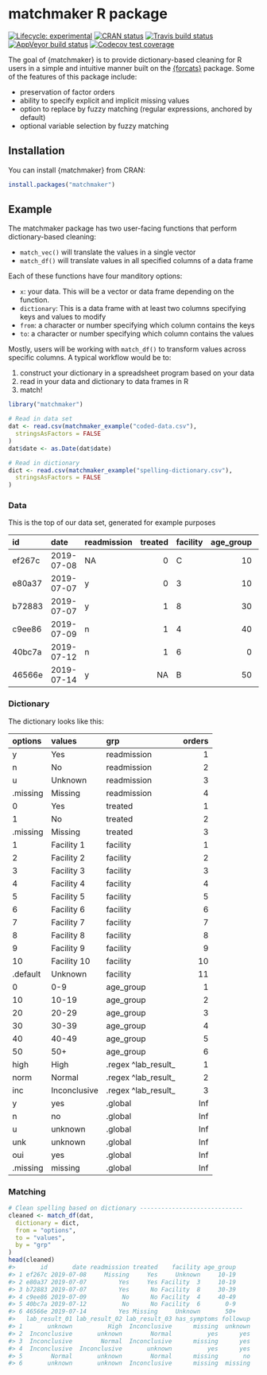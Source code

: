 matchmaker R package
================

<!-- README.md is generated from README.Rmd. Please edit that file -->

<!-- badges: start -->

[![Lifecycle:
experimental](https://img.shields.io/badge/lifecycle-experimental-orange.svg)](https://www.tidyverse.org/lifecycle/#experimental)
[![CRAN
status](https://www.r-pkg.org/badges/version/matchmaker)](https://CRAN.R-project.org/package=matchmaker)
[![Travis build
status](https://travis-ci.org/reconhub/matchmaker.svg?branch=master)](https://travis-ci.org/reconhub/matchmaker)
[![AppVeyor build
status](https://ci.appveyor.com/api/projects/status/github/reconhub/matchmaker?branch=master&svg=true)](https://ci.appveyor.com/project/reconhub/matchmaker)
[![Codecov test
coverage](https://codecov.io/gh/reconhub/matchmaker/branch/master/graph/badge.svg)](https://codecov.io/gh/reconhub/matchmaker?branch=master)
<!-- badges: end -->

The goal of {matchmaker} is to provide dictionary-based cleaning for R
users in a simple and intuitive manner built on the
[{forcats}](https://forcats.tidyverse.org) package. Some of the features
of this package include:

  - preservation of factor orders
  - ability to specify explicit and implicit missing values
  - option to replace by fuzzy matching (regular expressions, anchored
    by default)
  - optional variable selection by fuzzy matching

## Installation

You can install {matchmaker} from CRAN:

``` r
install.packages("matchmaker")
```

## Example

The matchmaker package has two user-facing functions that perform
dictionary-based cleaning:

  - `match_vec()` will translate the values in a single vector
  - `match_df()` will translate values in all specified columns of a
    data frame

Each of these functions have four manditory options:

  - `x`: your data. This will be a vector or data frame depending on the
    function.
  - `dictionary`: This is a data frame with at least two columns
    specifying keys and values to modify
  - `from`: a character or number specifying which column contains the
    keys
  - `to`: a character or number specifying which column contains the
    values

Mostly, users will be working with `match_df()` to transform values
across specific columns. A typical workflow would be to:

1.  construct your dictionary in a spreadsheet program based on your
    data
2.  read in your data and dictionary to data frames in R
3.  match\!

<!-- end list -->

``` r
library("matchmaker")

# Read in data set
dat <- read.csv(matchmaker_example("coded-data.csv"),
  stringsAsFactors = FALSE
)
dat$date <- as.Date(dat$date)

# Read in dictionary
dict <- read.csv(matchmaker_example("spelling-dictionary.csv"),
  stringsAsFactors = FALSE
)
```

### Data

This is the top of our data set, generated for example
purposes

| id     | date       | readmission | treated | facility | age\_group | lab\_result\_01 | lab\_result\_02 | lab\_result\_03 | has\_symptoms | followup |
| :----- | :--------- | :---------- | ------: | :------- | ---------: | :-------------- | :-------------- | :-------------- | :------------ | :------- |
| ef267c | 2019-07-08 | NA          |       0 | C        |         10 | unk             | high            | inc             | NA            | u        |
| e80a37 | 2019-07-07 | y           |       0 | 3        |         10 | inc             | unk             | norm            | y             | oui      |
| b72883 | 2019-07-07 | y           |       1 | 8        |         30 | inc             | norm            | inc             |               | oui      |
| c9ee86 | 2019-07-09 | n           |       1 | 4        |         40 | inc             | inc             | unk             | y             | oui      |
| 40bc7a | 2019-07-12 | n           |       1 | 6        |          0 | norm            | unk             | norm            | NA            | n        |
| 46566e | 2019-07-14 | y           |      NA | B        |         50 | unk             | unk             | inc             | NA            | NA       |

### Dictionary

The dictionary looks like this:

| options  | values       | grp                   | orders |
| :------- | :----------- | :-------------------- | -----: |
| y        | Yes          | readmission           |      1 |
| n        | No           | readmission           |      2 |
| u        | Unknown      | readmission           |      3 |
| .missing | Missing      | readmission           |      4 |
| 0        | Yes          | treated               |      1 |
| 1        | No           | treated               |      2 |
| .missing | Missing      | treated               |      3 |
| 1        | Facility 1   | facility              |      1 |
| 2        | Facility 2   | facility              |      2 |
| 3        | Facility 3   | facility              |      3 |
| 4        | Facility 4   | facility              |      4 |
| 5        | Facility 5   | facility              |      5 |
| 6        | Facility 6   | facility              |      6 |
| 7        | Facility 7   | facility              |      7 |
| 8        | Facility 8   | facility              |      8 |
| 9        | Facility 9   | facility              |      9 |
| 10       | Facility 10  | facility              |     10 |
| .default | Unknown      | facility              |     11 |
| 0        | 0-9          | age\_group            |      1 |
| 10       | 10-19        | age\_group            |      2 |
| 20       | 20-29        | age\_group            |      3 |
| 30       | 30-39        | age\_group            |      4 |
| 40       | 40-49        | age\_group            |      5 |
| 50       | 50+          | age\_group            |      6 |
| high     | High         | .regex ^lab\_result\_ |      1 |
| norm     | Normal       | .regex ^lab\_result\_ |      2 |
| inc      | Inconclusive | .regex ^lab\_result\_ |      3 |
| y        | yes          | .global               |    Inf |
| n        | no           | .global               |    Inf |
| u        | unknown      | .global               |    Inf |
| unk      | unknown      | .global               |    Inf |
| oui      | yes          | .global               |    Inf |
| .missing | missing      | .global               |    Inf |

### Matching

``` r
# Clean spelling based on dictionary -----------------------------
cleaned <- match_df(dat,
  dictionary = dict,
  from = "options",
  to = "values",
  by = "grp"
)
head(cleaned)
#>       id       date readmission treated    facility age_group
#> 1 ef267c 2019-07-08     Missing     Yes     Unknown     10-19
#> 2 e80a37 2019-07-07         Yes     Yes Facility  3     10-19
#> 3 b72883 2019-07-07         Yes      No Facility  8     30-39
#> 4 c9ee86 2019-07-09          No      No Facility  4     40-49
#> 5 40bc7a 2019-07-12          No      No Facility  6       0-9
#> 6 46566e 2019-07-14         Yes Missing     Unknown       50+
#>   lab_result_01 lab_result_02 lab_result_03 has_symptoms followup
#> 1       unknown          High  Inconclusive      missing  unknown
#> 2  Inconclusive       unknown        Normal          yes      yes
#> 3  Inconclusive        Normal  Inconclusive      missing      yes
#> 4  Inconclusive  Inconclusive       unknown          yes      yes
#> 5        Normal       unknown        Normal      missing       no
#> 6       unknown       unknown  Inconclusive      missing  missing
```
